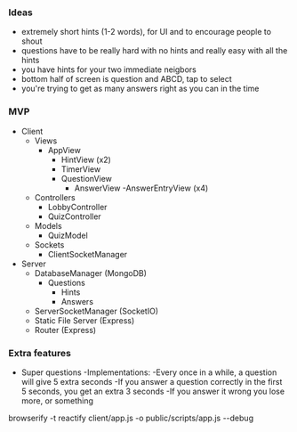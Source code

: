 ### Ideas

- extremely short hints (1-2 words), for UI and to encourage people to shout
- questions have to be really hard with no hints and really easy with all the hints
- you have hints for your two immediate neigbors
- bottom half of screen is question and ABCD, tap to select
- you're trying to get as many answers right as you can in the time

### MVP

- Client
  - Views
    - AppView
      - HintView (x2)
      - TimerView
      - QuestionView
        - AnswerView
          -AnswerEntryView (x4)
  - Controllers
    - LobbyController
    - QuizController
  - Models
    - QuizModel
  - Sockets
    - ClientSocketManager
- Server
  - DatabaseManager (MongoDB)
    - Questions
      - Hints
      - Answers
  - ServerSocketManager (SocketIO)
  - Static File Server (Express)
  - Router (Express)

### Extra features

- Super questions
  -Implementations:
    -Every once in a while, a question will give 5 extra seconds
    -If you answer a question correctly in the first 5 seconds, you get an extra 3 seconds
      -If you answer it wrong you lose more, or something

browserify -t reactify client/app.js -o public/scripts/app.js --debug